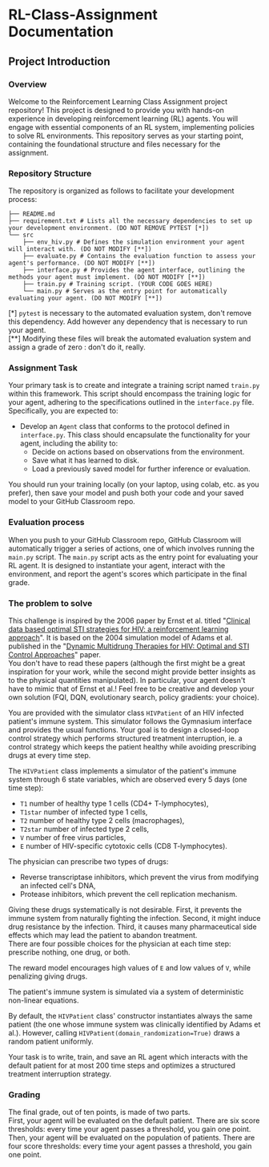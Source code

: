 #  RL-Class-Assignment Documentation

## Project Introduction

### Overview

Welcome to the Reinforcement Learning Class Assignment project repository! This project is designed to provide you with hands-on experience in developing reinforcement learning (RL) agents. You will engage with essential components of an RL system, implementing policies to solve RL environments. This repository serves as your starting point, containing the foundational structure and files necessary for the assignment.

### Repository Structure

The repository is organized as follows to facilitate your development process:
```
├── README.md 
├── requirement.txt # Lists all the necessary dependencies to set up your development environment. (DO NOT REMOVE PYTEST [*])
└── src
    ├── env_hiv.py # Defines the simulation environment your agent will interact with. (DO NOT MODIFY [**])
    ├── evaluate.py # Contains the evaluation function to assess your agent's performance. (DO NOT MODIFY [**])
    ├── interface.py # Provides the agent interface, outlining the methods your agent must implement. (DO NOT MODIFY [**])
    ├── train.py # Training script. (YOUR CODE GOES HERE)
    └── main.py # Serves as the entry point for automatically evaluating your agent. (DO NOT MODIFY [**])
```

\[*\] `pytest` is necessary to the automated evaluation system, don't remove this dependency. Add however any dependency that is necessary to run your agent.  
\[**\] Modifying these files will break the automated evaluation system and assign a grade of zero : don't do it, really.

### Assignment Task

Your primary task is to create and integrate a training script named `train.py` within this framework. This script should encompass the training logic for your agent, adhering to the specifications outlined in the `interface.py` file. Specifically, you are expected to:

- Develop an `Agent` class that conforms to the protocol defined in `interface.py`. This class should encapsulate the functionality for your agent, including the ability to:
  - Decide on actions based on observations from the environment.
  - Save what it has learned to disk.
  - Load a previously saved model for further inference or evaluation.

You should run your training locally (on your laptop, using colab, etc. as you prefer), then save your model and push both your code and your saved model to your GitHub Classroom repo.

### Evaluation process

When you push to your GitHub Classroom repo, GitHub Classroom will automatically trigger a series of actions, one of which involves running the `main.py` script. The `main.py` script acts as the entry point for evaluating your RL agent. It is designed to instantiate your agent, interact with the environment, and report the agent's scores which participate in the final grade.

### The problem to solve

This challenge is inspired by the 2006 paper by Ernst et al. titled "[Clinical data based optimal STI strategies for HIV: a reinforcement learning approach](https://ieeexplore.ieee.org/abstract/document/4177178)". It is based on the 2004 simulation model of Adams et al. published in the "[Dynamic Multidrung Therapies for HIV: Optimal and STI Control Approaches](https://www.aimspress.com/fileOther/PDF/MBE/1551-0018_2004_2_223.pdf)" paper.  
You don't have to read these papers (although the first might be a great inspiration for your work, while the second might provide better insights as to the physical quantities manipulated). In particular, your agent doesn't have to mimic that of Ernst et al.! Feel free to be creative and develop your own solution (FQI, DQN, evolutionary search, policy gradients: your choice).

You are provided with the simulator class `HIVPatient` of an HIV infected patient's immune system. This simulator follows the Gymnasium interface and provides the usual functions. Your goal is to design a closed-loop control strategy which performs structured treatment interruption, ie. a control strategy which keeps the patient healthy while avoiding prescribing drugs at every time step. 

The `HIVPatient` class implements a simulator of the patient's immune system through 6 state variables, which are observed every 5 days (one time step):
- `T1` number of healthy type 1 cells (CD4+ T-lymphocytes), 
- `T1star` number of infected type 1 cells,
- `T2` number of healthy type 2 cells (macrophages),
- `T2star` number of infected type 2 cells,
- `V` number of free virus particles,
- `E` number of HIV-specific cytotoxic cells (CD8 T-lymphocytes).

The physician can prescribe two types of drugs:
- Reverse transcriptase inhibitors, which prevent the virus from modifying an infected cell's DNA,
- Protease inhibitors, which prevent the cell replication mechanism.

Giving these drugs systematically is not desirable. First, it prevents the immune system from naturally fighting the infection. Second, it might induce drug resistance by the infection. Third, it causes many pharmaceutical side effects which may lead the patient to abandon treatment.  
There are four possible choices for the physician at each time step: prescribe nothing, one drug, or both.

The reward model encourages high values of `E` and low values of `V`, while penalizing giving drugs.

The patient's immune system is simulated via a system of deterministic non-linear equations.

By default, the `HIVPatient` class' constructor instantiates always the same patient (the one whose immune system was clinically identified by Adams et al.). However, calling `HIVPatient(domain_randomization=True)` draws a random patient uniformly.

Your task is to write, train, and save an RL agent which interacts with the default patient for at most 200 time steps and optimizes a structured treatment interruption strategy.

### Grading

The final grade, out of ten points, is made of two parts.  
First, your agent will be evaluated on the default patient. There are six score thresholds: every time your agent passes a threshold, you gain one point.  
Then, your agent will be evaluated on the population of patients. There are four score thresholds: every time your agent passes a threshold, you gain one point.  
